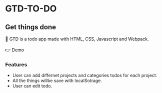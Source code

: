 # GTD-TO-DO

## Get things done
📝 GTD is a todo app made with HTML, CSS, Javascript and Webpack.
<br>
<br>
👉 [Demo](https://rajat4984.github.io/GTD-TO-DO/)

### Features
- User can add differnet projects and categories todos for each project.
- All the things willbe save with localSotrage.
- User can edit todo.

